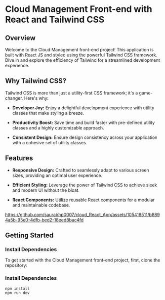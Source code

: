 # Cloud Management Front-end with React and Tailwind CSS



## Overview

Welcome to the Cloud Management front-end project! This application is built with React JS and styled using the powerful Tailwind CSS framework. Dive in and explore the efficiency of Tailwind for a streamlined development experience.

## Why Tailwind CSS?

Tailwind CSS is more than just a utility-first CSS framework; it's a game-changer. Here's why:

- **Developer Joy:** Enjoy a delightful development experience with utility classes that make styling a breeze.

- **Productivity Boost:** Save time and build faster with pre-defined utility classes and a highly customizable approach.

- **Consistent Design:** Ensure design consistency across your application with a cohesive set of utility classes.

## Features

- **Responsive Design:** Crafted to seamlessly adapt to various screen sizes, providing an optimal user experience.

- **Efficient Styling:** Leverage the power of Tailwind CSS to achieve sleek and modern UI without the bloat.

- **React Components:** Utilize reusable React components for a modular and maintainable codebase.


https://github.com/saurabhp0007/cloud_React_App/assets/105418511/b8894a5b-95e0-4dfb-bed2-18eed8bac4fd


## Getting Started

### Install Dependencies

To get started with the Cloud Management front-end project, first, clone the repository:


### Install Dependencies

```bash
npm install
npm run dev




